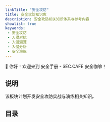 ```yaml
---
linkTitle: "安全攻防"
title: 安全攻防知识库
description: 安全攻防相关知识体系与参考内容
showlist: true
keywords:
 - 安全攻防
 - 入侵对抗
 - 入侵溯源
 - 入侵分析
 - 安全演练
---
```


👋 你好！欢迎来到 安全手册 - SEC.CAFE 安全咖啡！

## 说明

该板块计划开发安全攻防实战与演练相关知识。


## 目录

